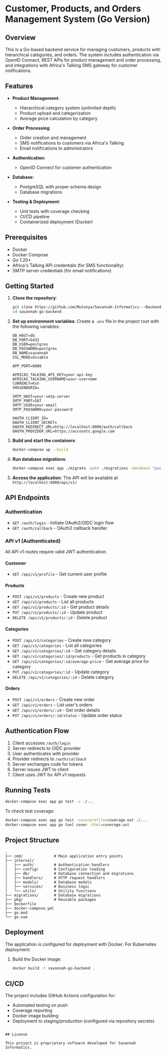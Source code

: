 ﻿# Customer, Products, and Orders Management System (Go Version)

## Overview

This is a Go-based backend service for managing customers, products with hierarchical categories, and orders. The system includes authentication via OpenID Connect, REST APIs for product management and order processing, and integrations with Africa's Talking SMS gateway for customer notifications.

## Features

- **Product Management**:
    - Hierarchical category system (unlimited depth)
    - Product upload and categorization
    - Average price calculation by category

- **Order Processing**:
    - Order creation and management
    - SMS notifications to customers via Africa's Talking
    - Email notifications to administrators

- **Authentication**:
    - OpenID Connect for customer authentication

- **Database**:
    - PostgreSQL with proper schema design
    - Database migrations

- **Testing & Deployment**:
    - Unit tests with coverage checking
    - CI/CD pipeline
    - Containerized deployment (Docker)

## Prerequisites

- Docker
- Docker Compose
- Go 1.20+
- Africa's Talking API credentials (for SMS functionality)
- SMTP server credentials (for email notifications)

## Getting Started

1. **Clone the repository**:
   ```bash
   git clone https://github.com/Mutonya/Savannah-Informatics---Backend-Developer-.git
   cd savannah-go-backend
   ```

2. **Set up environment variables**:
   Create a `.env` file in the project root with the following variables:
   ```
   DB_HOST=db
   DB_PORT=5432
   DB_USER=postgres
   DB_PASSWORD=postgres
   DB_NAME=savannah
   SSL_MODE=disable
   
   APP_PORT=8080
   
   AFRICAS_TALKING_API_KEY=your-api-key
   AFRICAS_TALKING_USERNAME=your-username
   CURRENCY=Ksh
   SMSSENDERID=
   
   SMTP_HOST=your-smtp-server
   SMTP_PORT=587
   SMTP_USER=your-email
   SMTP_PASSWORD=your-password

   OAUTH_CLIENT_ID=
   OAUTH_CLIENT_SECRET=
   OAUTH_REDIRECT_URL=http://localhost:8080/auth/callback
   OAUTH_PROVIDER_URL=https://accounts.google.com
   
   ```

3. **Build and start the containers**:
   ```bash
   docker-compose up --build
   ```

4. **Run database migrations**:
   ```bash
   docker-compose exec app ./migrate -path ./migrations -database "postgres://postgres:postgres@db:5432/savannah?sslmode=disable" up
   ```

5. **Access the application**:
   The API will be available at `http://localhost:8080/api/v1/`

## API Endpoints

### Authentication
- `GET /auth/login` - Initiate OAuth2/OIDC login flow
- `GET /auth/callback` - OAuth2 callback handler

### API v1 (Authenticated)
All API v1 routes require valid JWT authentication.

#### Customer
- `GET /api/v1/profile` - Get current user profile

#### Products
- `POST /api/v1/products` - Create new product
- `GET /api/v1/products` - List all products
- `GET /api/v1/products/:id` - Get product details
- `PUT /api/v1/products/:id` - Update product
- `DELETE /api/v1/products/:id` - Delete product

#### Categories
- `POST /api/v1/categories` - Create new category
- `GET /api/v1/categories` - List all categories
- `GET /api/v1/categories/:id` - Get category details
- `GET /api/v1/categories/:id/products` - Get products in category
- `GET /api/v1/categories/:id/average-price` - Get average price for category
- `PUT /api/v1/categories/:id` - Update category
- `DELETE /api/v1/categories/:id` - Delete category

#### Orders
- `POST /api/v1/orders` - Create new order
- `GET /api/v1/orders` - List user's orders
- `GET /api/v1/orders/:id` - Get order details
- `PUT /api/v1/orders/:id/status` - Update order status

## Authentication Flow

1. Client accesses `/auth/login`
2. Server redirects to OIDC provider
3. User authenticates with provider
4. Provider redirects to `/auth/callback`
5. Server exchanges code for tokens
6. Server issues JWT to client
7. Client uses JWT for API v1 requests
## Running Tests

```bash
docker-compose exec app go test -v ./...
```

To check test coverage:
```bash
docker-compose exec app go test -coverprofile=coverage.out ./...
docker-compose exec app go tool cover -html=coverage.out
```

## Project Structure

```
.
├── cmd/              # Main application entry points
├── internal/
│   ├── auth/         # Authentication handlers
│   ├── config/       # Configuration loading
│   ├── db/           # Database connection and migrations
│   ├── handlers/     # HTTP request handlers
│   ├── models/       # Database models
│   ├── services/     # Business logic
│   └── utils/        # Utility functions
├── migrations/       # Database migrations
├── pkg/              # Reusable packages
├── Dockerfile
├── docker-compose.yml
├── go.mod
└── go.sum
```

## Deployment

The application is configured for deployment with Docker. For Kubernetes deployment:

1. Build the Docker image:
   ```bash
   docker build -t savannah-go-backend .
   ```


## CI/CD

The project includes GitHub Actions configuration for:
- Automated testing on push
- Coverage reporting
- Docker image building
- Deployment to staging/production (configured via repository secrets)


```

## License

This project is proprietary software developed for Savannah Informatics.
